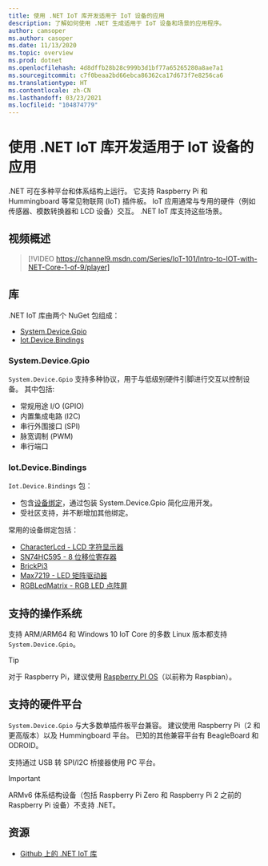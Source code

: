```yaml
---
title: 使用 .NET IoT 库开发适用于 IoT 设备的应用
description: 了解如何使用 .NET 生成适用于 IoT 设备和场景的应用程序。
author: camsoper
ms.author: casoper
ms.date: 11/13/2020
ms.topic: overview
ms.prod: dotnet
ms.openlocfilehash: 4d8dffb28b28c999b3d1bf77a65265280a8ae7a1
ms.sourcegitcommit: c7f0beaa2bd66ebca86362ca17d673f7e8256ca6
ms.translationtype: HT
ms.contentlocale: zh-CN
ms.lasthandoff: 03/23/2021
ms.locfileid: "104874779"
---
```

# <a name="develop-apps-for-iot-devices-with-the-net-iot-libraries"></a>使用 .NET IoT 库开发适用于 IoT 设备的应用

.NET 可在多种平台和体系结构上运行。 它支持 Raspberry Pi 和 Hummingboard 等常见物联网 (IoT) 插件板。 IoT 应用通常与专用的硬件（例如传感器、模数转换器和 LCD 设备）交互。 .NET IoT 库支持这些场景。

## <a name="video-overview"></a>视频概述

<!--markdownlint-disable MD034 -->
> [!VIDEO https://channel9.msdn.com/Series/IoT-101/Intro-to-IOT-with-NET-Core-1-of-9/player]

## <a name="libraries"></a>库

.NET IoT 库由两个 NuGet 包组成：

- [System.Device.Gpio](https://www.nuget.org/packages/System.Device.Gpio/)
- [Iot.Device.Bindings](https://www.nuget.org/packages/Iot.Device.Bindings/)

### <a name="systemdevicegpio"></a>System.Device.Gpio

`System.Device.Gpio` 支持多种协议，用于与低级别硬件引脚进行交互以控制设备。 其中包括:

- 常规用途 I/O (GPIO)
- 内置集成电路 (I2C)
- 串行外围接口 (SPI)
- 脉宽调制 (PWM)
- 串行端口

### <a name="iotdevicebindings"></a>Iot.Device.Bindings

`Iot.Device.Bindings` 包：

* 包含[设备绑定](https://github.com/dotnet/iot/blob/main/src/devices/README.md)，通过包装 System.Device.Gpio 简化应用开发。
* 受社区支持，并不断增加其他绑定。

常用的设备绑定包括：

- [CharacterLcd - LCD 字符显示器](https://github.com/dotnet/iot/tree/main/src/devices/CharacterLcd)
- [SN74HC595 - 8 位移位寄存器](https://github.com/dotnet/iot/tree/main/src/devices/Sn74hc595)
- [BrickPi3](https://github.com/dotnet/iot/tree/main/src/devices/BrickPi3)
- [Max7219 - LED 矩阵驱动器](https://github.com/dotnet/iot/tree/main/src/devices/Max7219)
- [RGBLedMatrix - RGB LED 点阵屏](https://github.com/dotnet/iot/tree/main/src/devices/RGBLedMatrix)

## <a name="supported-operating-systems"></a>支持的操作系统

支持 ARM/ARM64 和 Windows 10 IoT Core 的多数 Linux 版本都支持 `System.Device.Gpio`。

> [!TIP]
> 对于 Raspberry Pi，建议使用 [Raspberry PI OS](https://www.raspberrypi.org/documentation/installation/installing-images/README.md)（以前称为 Raspbian）。

## <a name="supported-hardware-platforms"></a>支持的硬件平台

`System.Device.Gpio` 与大多数单插件板平台兼容。 建议使用 Raspberry Pi（2 和更高版本）以及 Hummingboard 平台。 已知的其他兼容平台有 BeagleBoard 和 ODROID。

支持通过 USB 转 SPI/I2C 桥接器使用 PC 平台。

> [!IMPORTANT]
> ARMv6 体系结构设备（包括 Raspberry Pi Zero 和 Raspberry Pi 2 之前的 Raspberry Pi 设备）不支持 .NET。

## <a name="resources"></a>资源

- [Github 上的 .NET IoT 库](https://github.com/dotnet/iot)
